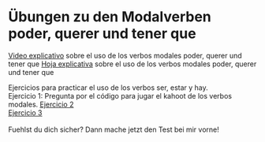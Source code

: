 # Übungen zu den Modalverben poder, querer und tener que

<a href="https://h5p.org/node/506002">Video explicativo</a> sobre el uso de los verbos modales poder, querer und tener que
<a href="https://h5p.org/node/506002">Hoja explicativa</a> sobre el uso de los verbos modales poder, querer und tener que


Ejercicios para practicar el uso de los verbos ser, estar y hay.
<br>
Ejercicio 1: Pregunta por el código para jugar el kahoot de los verbos modales.
<a href="https://h5p.org/node/506174">Ejercicio 2</a> <br>
<a href="https://h5p.org/node/506218">Ejercicio 3</a> <br>
<br>
Fuehlst du dich sicher? Dann mache jetzt den Test bei mir vorne!
